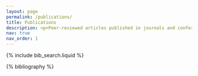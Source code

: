 ```yaml
---
layout: page
permalink: /publications/
title: Publications
description: <p>Peer-reviewed articles published in journals and conference proceedings. The complete list of my publications can be found on <a href="https://scholar.google.com/citations?user=p5_1GbgAAAAJ&hl=en" target="_blank" rel="noopener noreferrer">Google Scholar</a>.</p>
nav: true
nav_order: 1
---
```


<!-- _pages/publications.md -->

<!-- Bibsearch Feature -->

{% include bib_search.liquid %}

<div class="publications">

{% bibliography %}

</div>
